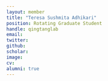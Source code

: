 ```yaml
---
layout: member
title: "Teresa Sushmita Adhikari"
position: Rotating Graduate Student
handle: qingtanglab
email: 
twitter: 
github: 
scholar: 
image: 
cv: 
alumni: true
---
```



